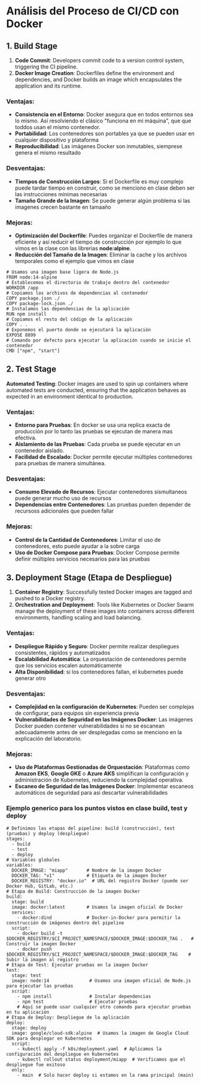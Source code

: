 # Análisis del Proceso de CI/CD con Docker
## 1. Build Stage 
1. **Code Commit**: Developers commit code to a version control system, triggering the CI pipeline.
2. **Docker Image Creation**: Dockerfiles define the environment and dependencies, and Docker builds an image which encapsulates the application and its runtime.

### Ventajas:
- **Consistencia en el Entorno**: Docker asegura que en todos entornos sea lo mismo. Así resolviendo el clásico "funciona en mi máquina", que que toddos usan el mismo contenedor.
- **Portabilidad**: Los contenedores son portables ya que se pueden usar en cualquier dispositivo y plataforma
- **Reproducibilidad**: Las imágenes Docker son inmutables, siemprese genera el mismo resultado

### Desventajas:
- **Tiempos de Construcción Largos**: Si el Dockerfile es muy complejo puede tardar tiempo en construir, como se menciono en clase deben ser las instrucciones minimas necesarias
- **Tamaño Grande de la Imagen**: Se puede generar algún problema si las imagenes crecen bastante en tamaaño  

### Mejoras:
- **Optimización del Dockerfile**: Puedes organizar el Dockerfile de manera eficiente y así reducir el tiempo de construcción por ejemplo lo que vimos en la clase con las librerias **node:alpine**.
- **Reducción del Tamaño de la Imagen**: Eliminar la cache y los archivos temporales como el ejemplo que vimos en clase

```
# Usamos una imagen base ligera de Node.js
FROM node:14-alpine
# Establecemos el directorio de trabajo dentro del contenedor
WORKDIR /app
# Copiamos los archivos de dependencias al contenedor
COPY package.json ./
COPY package-lock.json ./
# Instalamos las dependencias de la aplicación
RUN npm install
# Copiamos el resto del código de la aplicación
COPY . .
# Exponemos el puerto donde se ejecutará la aplicación
EXPOSE 8899
# Comando por defecto para ejecutar la aplicación cuando se inicie el contenedor
CMD ["npm", "start"]
```

## 2. Test Stage
**Automated Testing**: Docker images are used to spin up containers where automated tests are conducted, ensuring that the application behaves as expected in an environment identical to production.

### Ventajas:
- **Entorno para Pruebas**: En docker se usa una replica exacta de producción por lo tanto las pruebas se ejecutan de manera mas efectiva.
- **Aislamiento de las Pruebas**: Cada prueba se puede ejecutar en un contenedor aislado.
- **Facilidad de Escalado**: Docker permite ejecutar múltiples contenedores para pruebas de manera simultánea.

### Desventajas:
- **Consumo Elevado de Recursos**: Ejecutar contenedores sismultaneos puede generar mucho uso de recursos
- **Dependencias entre Contenedores**: Las  pruebas pueden depender de recursoss adicionales que pueden fallar

### Mejoras:
- **Control de la Cantidad de Contenedores**: Limitar el uso de contenedores, esto puede ayudar a la sobre carga
- **Uso de Docker Compose para Pruebas**: Docker Compose permite definir múltiples servicios necesarios para las pruebas

## 3. Deployment Stage (Etapa de Despliegue)
1. **Container Registry**: Successfully tested Docker images are tagged and pushed to a Docker registry.
2. **Orchestration and Deployment**: Tools like Kubernetes or Docker Swarm manage the deployment of these images into containers across different environments, handling scaling and load balancing.

### Ventajas:
- **Despliegue Rápido y Seguro**: Docker permite realizar despliegues consistentes, rápidos y automatizados
- **Escalabilidad Automática**: La orquestación de contenedores permite que los servicios escalen automáticamente
- **Alta Disponibilidad**: si los contenedores fallan, el kubernetes puede generar otro

### Desventajas:
- **Complejidad en la configuración de Kubernetes**: Pueden ser complejas de configurar, para equipos sin experiencia previa
- **Vulnerabilidades de Seguridad en las Imágenes Docker**: Las imágenes Docker pueden contener vulnerabilidades si no se escanean adecuadamente antes de ser desplegadas como se  menciono en la explicación del laboratorio.

### Mejoras:
- **Uso de Plataformas Gestionadas de Orquestación**: Plataformas como **Amazon EKS**, **Google GKE** o **Azure AKS** simplifican la configuración y administración de Kubernetes, reduciendo la complejidad operativa.
- **Escaneo de Seguridad de las Imágenes Docker**: Implementar escaneos automáticos de seguridad para asi descartar vulnerabilidades

### Ejemplo generico para los puntos vistos en clase build, test y deploy

```
# Definimos las etapas del pipeline: build (construcción), test (pruebas) y deploy (despliegue)
stages:
  - build
  - test
  - deploy
# Variables globales
variables:
  DOCKER_IMAGE: "miapp"       # Nombre de la imagen Docker
  DOCKER_TAG: "v1"            # Etiqueta de la imagen Docker
  DOCKER_REGISTRY: "docker.io"  # URL del registro Docker (puede ser Docker Hub, GitLab, etc.)
# Etapa de Build: Construcción de la imagen Docker
build:
  stage: build
  image: docker:latest        # Usamos la imagen oficial de Docker
  services:
    - docker:dind             # Docker-in-Docker para permitir la construcción de imágenes dentro del pipeline
  script:
    - docker build -t $DOCKER_REGISTRY/$CI_PROJECT_NAMESPACE/$DOCKER_IMAGE:$DOCKER_TAG .   # Construir la imagen Docker
    - docker push $DOCKER_REGISTRY/$CI_PROJECT_NAMESPACE/$DOCKER_IMAGE:$DOCKER_TAG    # Subir la imagen al registro
# Etapa de Test: Ejecutar pruebas en la imagen Docker
test:
  stage: test
  image: node:14               # Usamos una imagen oficial de Node.js para ejecutar las pruebas
  script:
    - npm install              # Instalar dependencias
    - npm test                 # Ejecutar pruebas
    # Aquí se puede usar cualquier otro comando para ejecutar pruebas en tu aplicación
# Etapa de Deploy: Despliegue de la aplicación
deploy:
  stage: deploy
  image: google/cloud-sdk:alpine  # Usamos la imagen de Google Cloud SDK para desplegar en Kubernetes
  script:
    - kubectl apply -f k8s/deployment.yaml  # Aplicamos la configuración del despliegue en Kubernetes
    - kubectl rollout status deployment/miapp  # Verificamos que el despliegue fue exitoso
  only:
    - main  # Solo hacer deploy si estamos en la rama principal (main)
```